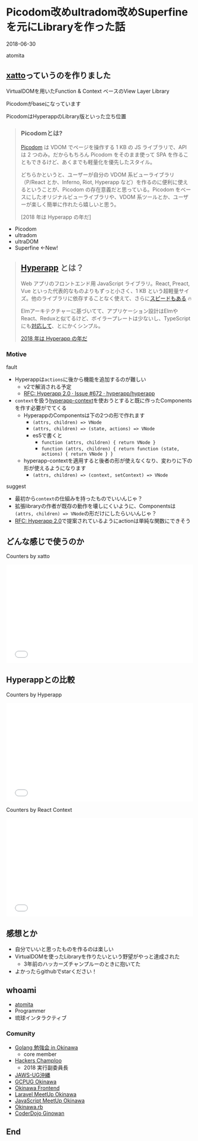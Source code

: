 # Picodom改めultradom改めSuperfineを元にLibraryを作った話

2018-06-30

atomita



## [xatto](https://www.npmjs.com/package/xatto)っていうのを作りました

VirtualDOMを用いたFunction & Context ベースのView Layer Library

Picodomがbaseになっています



PicodomはHyperappのLibrary版といった立ち位置  

> ### Picodomとは?
>
> [Picodom](https://github.com/picodom/picodom) は VDOM でページを操作する 1 KB の JS ライブラリで、API は 2 つのみ。だからもちろん Picodom をそのまま使って SPA を作ることもできるけど、あくまでも軽量化を優先したスタイル。
>
> どちらかというと、ユーザーが自分の VDOM 系ビューライブラリ（P/React とか、Inferno, Riot, Hyperapp など）を作るのに便利に使えるということが、Picodom の存在意義だと思っている。Picodom をベースにしたオリジナルビューライブラリや、VDOM 系ツールとか、ユーザーが楽しく簡単に作れたら嬉しいと思う。
>
> [2018 年は Hyperapp の年だ]

- Picodom
- ultradom
- ultraDOM
- Superfine ←New!



> ## [Hyperapp](https://github.com/hyperapp/hyperapp) とは？
>
> Web アプリのフロントエンド用 JavaScript ライブラリ。React, Preact, Vue といった代表的なものよりもずっと小さく、1 KB という超軽量サイズ。他のライブラリに依存することなく使えて、さらに[スピードもある](http://www.stefankrause.net/js-frameworks-benchmark7/table.html) :fire: 
>
> Elmアーキテクチャーに基づいてて、アプリケーション設計はElmやReact、Reduxと似てるけど、ボイラープレートは少ないし、TypeScriptにも[対応して](https://github.com/hyperapp/hyperapp/blob/master/hyperapp.d.ts)、とにかくシンプル。
>
> [2018 年は Hyperapp の年だ](https://qiita.com/JorgeBucaran/items/c48446babe0627e25ee6#%E9%9B%A3%E3%81%97%E3%81%8B%E3%81%A3%E3%81%9F%E3%81%A8%E3%81%93%E3%82%8D)



### Motive



fault

- Hyperappは`actions`に後から機能を追加するのが難しい
  - v2で解消される予定
   - [RFC: Hyperapp 2.0 · Issue #672 · hyperapp/hyperapp](https://github.com/hyperapp/hyperapp/issues/672)
- `context`を扱う[hyperapp-context](https://www.npmjs.com/package/hyperapp-context)を使おうとすると既に作ったComponentsを作す必要がでてくる
  - HyperappのComponentsは下の2つの形で作れます
    - `(attrs, children) => VNode`
    - `(attrs, children) => (state, actions) => VNode`
    - es5で書くと
      - `function (attrs, children) { return VNode }`
      - `function (attrs, children) { return function (state, actions) { return VNode } }`
  - hyperapp-contextを適用すると後者の形が使えなくなり、変わりに下の形が使えるようになります
    - `(attrs, children) => (context, setContext) => VNode`



suggest

- 最初から`context`の仕組みを持ったものでいいんじゃ？
- 拡張libraryの作者が既存の動作を壊しにくいように、Componentsは`(attrs, children) => VNode`の形だけにしたらいいんじゃ？
- [RFC: Hyperapp 2.0](https://github.com/hyperapp/hyperapp/issues/672)で提案されているようにactionは単純な関数にできそう



## どんな感じで使うのか



Counters by xatto

<iframe height='265' scrolling='no' title='counters by xatto' src='//codepen.io/atomita/embed/eKRpmP/?height=265&theme-id=light&default-tab=js,result&embed-version=2' frameborder='no' allowtransparency='true' allowfullscreen='true' style='width: 100%;'>See the Pen <a href='https://codepen.io/atomita/pen/eKRpmP/'>counters by xatto</a> by atomita (<a href='https://codepen.io/atomita'>@atomita</a>) on <a href='https://codepen.io'>CodePen</a>.
</iframe>



## Hyperappとの比較



Counters by Hyperapp

<iframe height='265' scrolling='no' title='Counters by hyperapp' src='//codepen.io/atomita/embed/oyQdMx/?height=265&theme-id=light&default-tab=js,result&embed-version=2' frameborder='no' allowtransparency='true' allowfullscreen='true' style='width: 100%;'>See the Pen <a href='https://codepen.io/atomita/pen/oyQdMx/'>Counters by hyperapp</a> by atomita (<a href='https://codepen.io/atomita'>@atomita</a>) on <a href='https://codepen.io'>CodePen</a>.
</iframe>



Counters by React Context

<iframe height='265' scrolling='no' title='React Counters with Context' src='//codepen.io/atomita/embed/NzEBwr/?height=265&theme-id=light&default-tab=js,result&embed-version=2' frameborder='no' allowtransparency='true' allowfullscreen='true' style='width: 100%;'>See the Pen <a href='https://codepen.io/atomita/pen/NzEBwr/'>React Counters with Context</a> by atomita (<a href='https://codepen.io/atomita'>@atomita</a>) on <a href='https://codepen.io'>CodePen</a>.
</iframe>



## 感想とか



- 自分でいいと思ったものを作るのは楽しい
- VirtualDOMを使ったLibraryを作りたいという野望がやっと達成された
  - 3年前のハッカーズチャンプルーのときに抱いてた
- よかったらgithubでstarください！



## whoami

- [atomita](https://github.com/atomita)
- Programmer
- 琉球インタラクティブ



### Comunity

- [Golang 勉強会 in Okinawa](https://okinawa-go.doorkeeper.jp/)
  - core member
- [Hackers Champloo](http://hackers-champloo.org/)
  - 2018 実行副委員長
- [JAWS-UG沖縄](https://jaws-ug-okinawa.doorkeeper.jp/)
- [GCPUG Okinawa](https://okipug.connpass.com/)
- [Okinawa Frontend](https://okinawa-frontend.doorkeeper.jp/)
- [Laravel MeetUp Okinawa](https://laravel-meetup-okinawa.connpass.com/)
- [JavaScript MeetUp Okinawa](https://javascript-meetup-okinawa.connpass.com/)
- [Okinawa.rb](http://ruby.okinawa/)
- [CoderDojo Ginowan](http://www.coderdojo-ginowan.com/)



## End
